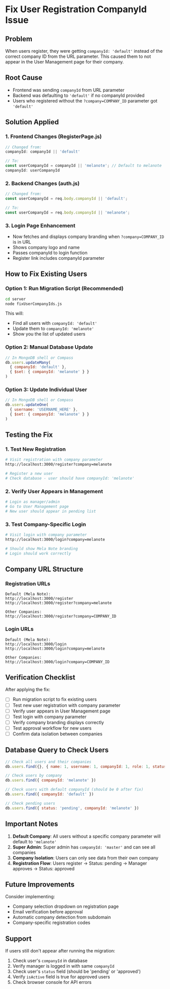 # Fix User Registration CompanyId Issue

## Problem
When users register, they were getting `companyId: 'default'` instead of the correct company ID from the URL parameter. This caused them to not appear in the User Management page for their company.

## Root Cause
- Frontend was sending `companyId` from URL parameter
- Backend was defaulting to `'default'` if no companyId provided
- Users who registered without the `?company=COMPANY_ID` parameter got `'default'`

## Solution Applied

### 1. Frontend Changes (RegisterPage.js)
```javascript
// Changed from:
companyId: companyId || 'default'

// To:
const userCompanyId = companyId || 'melanote'; // Default to melanote
companyId: userCompanyId
```

### 2. Backend Changes (auth.js)
```javascript
// Changed from:
const userCompanyId = req.body.companyId || 'default';

// To:
const userCompanyId = req.body.companyId || 'melanote';
```

### 3. Login Page Enhancement
- Now fetches and displays company branding when `?company=COMPANY_ID` is in URL
- Shows company logo and name
- Passes companyId to login function
- Register link includes companyId parameter

## How to Fix Existing Users

### Option 1: Run Migration Script (Recommended)
```bash
cd server
node fixUserCompanyIds.js
```

This will:
- Find all users with `companyId: 'default'`
- Update them to `companyId: 'melanote'`
- Show you the list of updated users

### Option 2: Manual Database Update
```javascript
// In MongoDB shell or Compass
db.users.updateMany(
  { companyId: 'default' },
  { $set: { companyId: 'melanote' } }
)
```

### Option 3: Update Individual User
```javascript
// In MongoDB shell or Compass
db.users.updateOne(
  { username: 'USERNAME_HERE' },
  { $set: { companyId: 'melanote' } }
)
```

## Testing the Fix

### 1. Test New Registration
```bash
# Visit registration with company parameter
http://localhost:3000/register?company=melanote

# Register a new user
# Check database - user should have companyId: 'melanote'
```

### 2. Verify User Appears in Management
```bash
# Login as manager/admin
# Go to User Management page
# New user should appear in pending list
```

### 3. Test Company-Specific Login
```bash
# Visit login with company parameter
http://localhost:3000/login?company=melanote

# Should show Mela Note branding
# Login should work correctly
```

## Company URL Structure

### Registration URLs
```
Default (Mela Note):
http://localhost:3000/register
http://localhost:3000/register?company=melanote

Other Companies:
http://localhost:3000/register?company=COMPANY_ID
```

### Login URLs
```
Default (Mela Note):
http://localhost:3000/login
http://localhost:3000/login?company=melanote

Other Companies:
http://localhost:3000/login?company=COMPANY_ID
```

## Verification Checklist

After applying the fix:

- [ ] Run migration script to fix existing users
- [ ] Test new user registration with company parameter
- [ ] Verify user appears in User Management page
- [ ] Test login with company parameter
- [ ] Verify company branding displays correctly
- [ ] Test approval workflow for new users
- [ ] Confirm data isolation between companies

## Database Query to Check Users

```javascript
// Check all users and their companies
db.users.find({}, { name: 1, username: 1, companyId: 1, role: 1, status: 1 })

// Check users by company
db.users.find({ companyId: 'melanote' })

// Check users with default companyId (should be 0 after fix)
db.users.find({ companyId: 'default' })

// Check pending users
db.users.find({ status: 'pending', companyId: 'melanote' })
```

## Important Notes

1. **Default Company**: All users without a specific company parameter will default to `'melanote'`
2. **Super Admin**: Super admin has `companyId: 'master'` and can see all companies
3. **Company Isolation**: Users can only see data from their own company
4. **Registration Flow**: Users register → Status: pending → Manager approves → Status: approved

## Future Improvements

Consider implementing:
- Company selection dropdown on registration page
- Email verification before approval
- Automatic company detection from subdomain
- Company-specific registration codes

## Support

If users still don't appear after running the migration:
1. Check user's `companyId` in database
2. Verify manager is logged in with same `companyId`
3. Check user's `status` field (should be 'pending' or 'approved')
4. Verify `isActive` field is true for approved users
5. Check browser console for API errors
